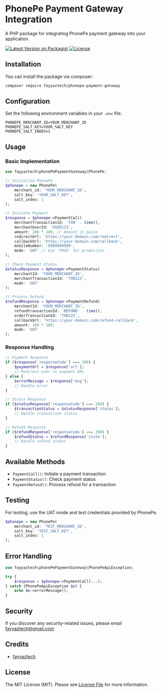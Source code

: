 # PhonePe Payment Gateway Integration

A PHP package for integrating PhonePe payment gateway into your application.

[![Latest Version on Packagist](https://img.shields.io/packagist/v/fayyaztech/phonepe-payment-gateway.svg?v=1)](https://packagist.org/packages/fayyaztech/phonepe-payment-gateway)
[![License](https://img.shields.io/github/license/fayyaztech/phonepe-payment-gateway)](https://github.com/fayyaztech/phonepe-payment-gateway/blob/main/LICENSE)

## Installation

You can install the package via composer:

```bash
composer require fayyaztech/phonepe-payment-gateway
```

## Configuration

Set the following environment variables in your `.env` file:

```env
PHONEPE_MERCHANT_ID=YOUR_MERCHANT_ID
PHONEPE_SALT_KEY=YOUR_SALT_KEY
PHONEPE_SALT_INDEX=1
```

## Usage

### Basic Implementation

```php
use fayyaztech\phonePePaymentGateway\PhonePe;

// Initialize PhonePe
$phonepe = new PhonePe(
    merchant_id: 'YOUR_MERCHANT_ID',
    salt_key: 'YOUR_SALT_KEY',
    salt_index: 1
);

// Initiate Payment
$response = $phonepe->PaymentCall(
    merchantTransactionId: 'TXN' . time(),
    merchantUserId: 'USER123',
    amount: 100 * 100, // Amount in paise
    redirectUrl: 'https://your-domain.com/redirect',
    callbackUrl: 'https://your-domain.com/callback',
    mobileNumber: '9999999999',
    mode: 'UAT' // Use 'PROD' for production
);

// Check Payment Status
$statusResponse = $phonepe->PaymentStatus(
    merchantId: 'YOUR_MERCHANT_ID',
    merchantTransactionId: 'TXN123',
    mode: 'UAT'
);

// Process Refund
$refundResponse = $phonepe->PaymentRefund(
    merchantId: 'YOUR_MERCHANT_ID',
    refundtransactionId: 'REFUND' . time(),
    orderTransactionId: 'TXN123',
    callbackUrl: 'https://your-domain.com/refund-callback',
    amount: 100 * 100,
    mode: 'UAT'
);
```

### Response Handling

```php
// Payment Response
if ($response['responseCode'] === 200) {
    $paymentUrl = $response['url'];
    // Redirect user to payment URL
} else {
    $errorMessage = $response['msg'];
    // Handle error
}

// Status Response
if ($statusResponse['responseCode'] === 200) {
    $transactionStatus = $statusResponse['status'];
    // Handle transaction status
}

// Refund Response
if ($refundResponse['responseCode'] === 200) {
    $refundStatus = $refundResponse['state'];
    // Handle refund status
}
```

## Available Methods

- `PaymentCall()`: Initiate a payment transaction
- `PaymentStatus()`: Check payment status
- `PaymentRefund()`: Process refund for a transaction

## Testing

For testing, use the UAT mode and test credentials provided by PhonePe.

```php
$phonepe = new PhonePe(
    merchant_id: 'TEST_MERCHANT_ID',
    salt_key: 'TEST_SALT_KEY',
    salt_index: 1
);
```

## Error Handling

```php
use fayyaztech\phonePePaymentGateway\PhonePeApiException;

try {
    $response = $phonepe->PaymentCall(...);
} catch (PhonePeApiException $e) {
    echo $e->errorMessage();
}
```

## Security

If you discover any security-related issues, please email [fayyaztech@gmail.com](mailto:fayyaztech@gmail.com)

## Credits

- [fayyaztech](https://github.com/fayyaztech)

## License

The MIT License (MIT). Please see [License File](LICENSE) for more information.